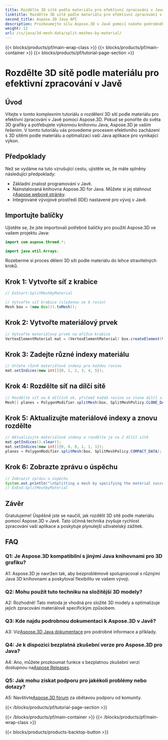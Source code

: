 ```yaml
---
title: Rozdělte 3D sítě podle materiálu pro efektivní zpracování v Javě
linktitle: Rozdělte 3D sítě podle materiálu pro efektivní zpracování v Javě
second_title: Aspose.3D Java API
description: Prozkoumejte sílu Aspose.3D v Javě pomocí našeho podrobného průvodce efektivním dělením 3D sítí podle materiálu. Bezproblémově zvyšujte výkon své aplikace.
weight: 12
url: /cs/java/3d-mesh-data/split-meshes-by-material/
---
```


{{< blocks/products/pf/main-wrap-class >}}
{{< blocks/products/pf/main-container >}}
{{< blocks/products/pf/tutorial-page-section >}}

# Rozdělte 3D sítě podle materiálu pro efektivní zpracování v Javě

## Úvod

Vítejte v tomto komplexním tutoriálu o rozdělení 3D sítí podle materiálu pro efektivní zpracování v Javě pomocí Aspose.3D. Pokud se ponoříte do světa 3D grafiky a potřebujete výkonnou knihovnu Java, Aspose.3D je vaším řešením. V tomto tutoriálu vás provedeme procesem efektivního zacházení s 3D sítěmi podle materiálu a optimalizací vaší Java aplikace pro vynikající výkon.

## Předpoklady

Než se vydáme na tuto vzrušující cestu, ujistěte se, že máte splněny následující předpoklady:

- Základní znalost programování v Javě.
-  Nainstalovaná knihovna Aspose.3D for Java. Můžete si jej stáhnout z[Aspose webové stránky](https://releases.aspose.com/3d/java/).
- Integrované vývojové prostředí (IDE) nastavené pro vývoj v Javě.

## Importujte balíčky

Ujistěte se, že jste importovali potřebné balíčky pro použití Aspose.3D ve vašem projektu Java:

```java
import com.aspose.threed.*;

import java.util.Arrays;
```


Rozeberme si proces dělení 3D sítí podle materiálu do lehce stravitelných kroků.

## Krok 1: Vytvořte síť z krabice

```java
// ExStart:SplitMeshbyMaterial

// Vytvořte síť krabice (složenou ze 6 rovin)
Mesh box = (new Box()).toMesh();
```

## Krok 2: Vytvořte materiálový prvek

```java
// Vytvořte materiálový prvek na mřížce krabice
VertexElementMaterial mat = (VertexElementMaterial) box.createElement(VertexElementType.MATERIAL, MappingMode.POLYGON, ReferenceMode.INDEX);
```

## Krok 3: Zadejte různé indexy materiálu

```java
// Určete různé materiálové indexy pro každou rovinu
mat.setIndices(new int[]{0, 1, 2, 3, 4, 5});
```

## Krok 4: Rozdělte síť na dílčí sítě

```java
// Rozdělte síť na 6 dílčích ok, přičemž každá rovina se stane dílčí sítí
Mesh[] planes = PolygonModifier.splitMesh(box, SplitMeshPolicy.CLONE_DATA);
```

## Krok 5: Aktualizujte materiálové indexy a znovu rozdělte

```java
// Aktualizujte materiálové indexy a rozdělte je na 2 dílčí sítě
mat.getIndices().clear();
mat.setIndices(new int[]{0, 0, 0, 1, 1, 1});
planes = PolygonModifier.splitMesh(box, SplitMeshPolicy.COMPACT_DATA);
```

## Krok 6: Zobrazte zprávu o úspěchu

```java
// Zobrazit zprávu o úspěchu
System.out.println("\nSplitting a mesh by specifying the material successfully.");
// ExEnd:SplitMeshbyMaterial
```

## Závěr

Gratulujeme! Úspěšně jste se naučili, jak rozdělit 3D sítě podle materiálu pomocí Aspose.3D v Javě. Tato účinná technika zvyšuje rychlost zpracování vaší aplikace a poskytuje plynulejší uživatelský zážitek.

## FAQ

### Q1: Je Aspose.3D kompatibilní s jinými Java knihovnami pro 3D grafiku?

A1: Aspose.3D je navržen tak, aby bezproblémově spolupracoval s různými Java 3D knihovnami a poskytoval flexibilitu ve vašem vývoji.

### Q2: Mohu použít tuto techniku na složitější 3D modely?

A2: Rozhodně! Tato metoda je vhodná pro složité 3D modely a optimalizuje jejich zpracování materiálově specifickým způsobem.

### Q3: Kde najdu podrobnou dokumentaci k Aspose.3D v Javě?

 A3: Viz[Aspose.3D Java dokumentace](https://reference.aspose.com/3d/java/) pro podrobné informace a příklady.

### Q4: Je k dispozici bezplatná zkušební verze pro Aspose.3D pro Java?

 A4: Ano, můžete prozkoumat funkce s bezplatnou zkušební verzí dostupnou na[Aspose Releases](https://releases.aspose.com/).

### Q5: Jak mohu získat podporu pro jakékoli problémy nebo dotazy?

 A5: Navštivte[Aspose.3D fórum](https://forum.aspose.com/c/3d/18) za obětavou podporu od komunity.

{{< /blocks/products/pf/tutorial-page-section >}}

{{< /blocks/products/pf/main-container >}}
{{< /blocks/products/pf/main-wrap-class >}}

{{< blocks/products/products-backtop-button >}}
